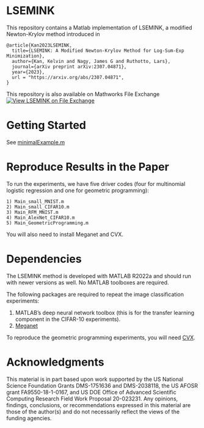 # LSEMINK

This repository contains a Matlab implementation of LSEMINK, a modified Newton-Krylov method introduced in

```
@article{Kan2023LSEMINK,
  title={LSEMINK: A Modified Newton-Krylov Method for Log-Sum-Exp
Minimization},
  author={Kan, Kelvin and Nagy, James G and Ruthotto, Lars},
  journal={arXiv preprint arXiv:2307.04871},
  year={2023},
  url = "https://arxiv.org/abs/2307.04871",
}
```

This repository is also available on Mathworks File Exchange
[![View LSEMINK on File Exchange](https://www.mathworks.com/matlabcentral/images/matlab-file-exchange.svg)](https://www.mathworks.com/matlabcentral/fileexchange/132248-lsemink)

# Getting Started

See [minimalExample.m](minimalExample.m)

# Reproduce Results in the Paper

To run the experiments, we have five driver codes (four for multinomial logistic regression and one for geometric programming):

	1) Main_small_MNIST.m
	2) Main_small_CIFAR10.m
	3) Main_RFM_MNIST.m
	4) Main_AlexNet_CIFAR10.m
	5) Main_GeometricProgramming.m

You will also need to install Meganet and CVX.

# Dependencies

The LSEMINK method is developed with MATLAB R2022a and should run with newer versions as well. No MATLAB toolboxes are required.

The following packages are required to repeat the image classification experiments:
1) MATLAB’s deep neural network toolbox (this is for the transfer learning component in the CIFAR-10 experiments).
2) [Meganet](https://github.com/XtractOpen/Meganet.m)

To reproduce the geometric programming experiments, you will need [CVX](http://cvxr.com/cvx/download/).

# Acknowledgments

This material is in part based upon work supported by the US National Science Foundation Grants DMS-1751636 and DMS-2038118, the US AFOSR grant FA9550-18-1-0167, and US DOE Office of Advanced Scientific Computing Research Field Work Proposal 20-023231. Any opinions, findings, conclusions, or recommendations expressed in this material are those of the author(s) and do not necessarily reflect the views of the funding agencies.
